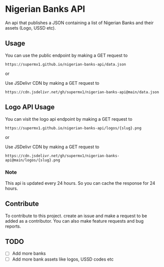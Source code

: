 # Nigerian Banks API
An api that publishes a JSON containing a list of Nigerian Banks and their assets (Logo, USSD etc).

## Usage
You can use the public endpoint by making a GET request to

```
https://supermx1.github.io/nigerian-banks-api/data.json
```
or 

Use JSDelivr CDN by making a GET request to

```
https://cdn.jsdelivr.net/gh/supermx1/nigerian-banks-api@main/data.json
```

## Logo API Usage

You can visit the logo api endpoint by making a GET request to

```
https://supermx1.github.io/nigerian-banks-api/logos/{slug}.png
```
or

Use JSDelivr CDN by making a GET request to

```
https://cdn.jsdelivr.net/gh/supermx1/nigerian-banks-api@main/logos/{slug}.png
```

### Note 
This api is updated every 24 hours. So you can cache the response for 24 hours.

## Contribute
To contribute to this project. create an issue and make a request to be added as a contributor. You can also make feature requests and bug reports.

## TODO
- [ ] Add more banks
- [ ] Add more bank assets like logos, USSD codes etc